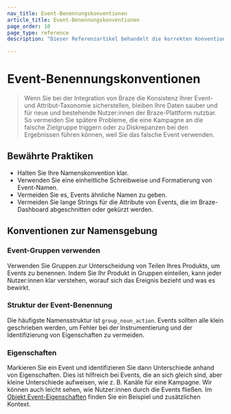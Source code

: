 ```yaml
---
nav_title: Event-Benennungskonventionen
article_title: Event-Benennungskonventionen
page_order: 10
page_type: reference
description: "Dieser Referenzartikel behandelt die korrekten Konventionen für die Benennung von Events und die besten Praktiken."

---
```


# Event-Benennungskonventionen

> Wenn Sie bei der Integration von Braze die Konsistenz Ihrer Event- und Attribut-Taxonomie sicherstellen, bleiben Ihre Daten sauber und für neue und bestehende Nutzer:innen der Braze-Plattform nutzbar. So vermeiden Sie spätere Probleme, die eine Kampagne an die falsche Zielgruppe triggern oder zu Diskrepanzen bei den Ergebnissen führen können, weil Sie das falsche Event verwenden.

## Bewährte Praktiken

- Halten Sie Ihre Namenskonvention klar.
- Verwenden Sie eine einheitliche Schreibweise und Formatierung von Event-Namen.
- Vermeiden Sie es, Events ähnliche Namen zu geben.
- Vermeiden Sie lange Strings für die Attribute von Events, die im Braze-Dashboard abgeschnitten oder gekürzt werden.

## Konventionen zur Namensgebung

### Event-Gruppen verwenden

Verwenden Sie Gruppen zur Unterscheidung von Teilen Ihres Produkts, um Events zu benennen. Indem Sie Ihr Produkt in Gruppen einteilen, kann jeder Nutzer:innen klar verstehen, worauf sich das Ereignis bezieht und was es bewirkt.

### Struktur der Event-Benennung

Die häufigste Namensstruktur ist `group_noun_action`. Events sollten alle klein geschrieben werden, um Fehler bei der Instrumentierung und der Identifizierung von Eigenschaften zu vermeiden.

### Eigenschaften

Markieren Sie ein Event und identifizieren Sie dann Unterschiede anhand von Eigenschaften. Dies ist hilfreich bei Events, die an sich gleich sind, aber kleine Unterschiede aufweisen, wie z. B. Kanäle für eine Kampagne. Wir können auch leicht sehen, wie Nutzer:innen durch die Events fließen. Im [Objekt Event-Eigenschaften]({{site.baseurl}}/api/objects_filters/event_object/#event-properties-object) finden Sie ein Beispiel und zusätzlichen Kontext.
